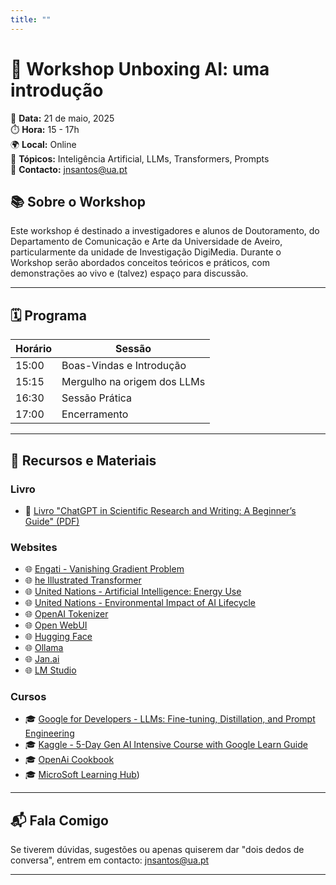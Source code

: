 ```yaml
---
title: ""
---
```


# 📝 Workshop Unboxing AI: uma introdução


📅 **Data:** 21 de maio, 2025  
⏱️ **Hora:** 15 - 17h  
🌍 **Local:** Online  
🎯 **Tópicos:** Inteligência Artificial, LLMs, Transformers, Prompts  
📩 **Contacto:** [jnsantos@ua.pt](mailto:jnsantos@ua.pt)  



## 📚 Sobre o Workshop

Este workshop é destinado a investigadores e alunos de Doutoramento, do Departamento de Comunicação e Arte da Universidade de Aveiro, particularmente da unidade de Investigação DigiMedia.
Durante o Workshop serão abordados conceitos teóricos e práticos, com demonstrações ao vivo e (talvez) espaço para discussão.

---

## 🗓️ Programa

| Horário | Sessão                                 |
| ------- | -------------------------------------- |
| 15:00   | Boas-Vindas e Introdução               |
| 15:15   | Mergulho na origem dos LLMs            |
| 16:30   | Sessão Prática                         |
| 17:00   | Encerramento                           |

---

## 📂 Recursos e Materiais

### Livro
* 📄 [Livro "ChatGPT in Scientific Research and Writing: A Beginner’s Guide" (PDF)](https://www.researchgate.net/publication/384032901_ChatGPT_in_Scientific_Research_and_Writing_A_Beginner's_Guide)

### Websites
* 🌐 [Engati - Vanishing Gradient Problem](https://www.engati.com/glossary/vanishing-gradient-problem)
* 🌐 [he Illustrated Transformer](https://jalammar.github.io/illustrated-transformer/)
* 🌐 [United Nations - Artificial Intelligence: Energy Use](https://unric.org/en/artificial-intelligence-how-much-energy-does-ai-use/)
* 🌐 [United Nations - Environmental Impact of AI Lifecycle](https://wedocs.unep.org/20.500.11822/46288)
* 🌐 [OpenAI Tokenizer](https://platform.openai.com/tokenizer)
* 🌐 [Open WebUI](https://openwebui.com/)
* 🌐 [Hugging Face](https://huggingface.co/)
* 🌐 [Ollama](https://ollama.com/)
* 🌐 [Jan.ai](https://jan.ai/)
* 🌐 [LM Studio](https://lmstudio.ai/)

### Cursos
* 🎓 [Google for Developers - LLMs: Fine-tuning, Distillation, and Prompt Engineering](https://developers.google.com/machine-learning)
* 🎓 [Kaggle - 5-Day Gen AI Intensive Course with Google Learn Guide](https://www.kaggle.com/learn-guide/5-day-genai)
* 🎓 [OpenAi Cookbook](https://cookbook.openai.com/)
* 🎓 [MicroSoft Learning Hub](https://learn.microsoft.com/en-us/ai/?tabs=developer))

---

## 📬 Fala Comigo

Se tiverem dúvidas, sugestões ou apenas quiserem dar "dois dedos de conversa", entrem em contacto: [jnsantos@ua.pt](mailto:jnsantos.pt)

---

